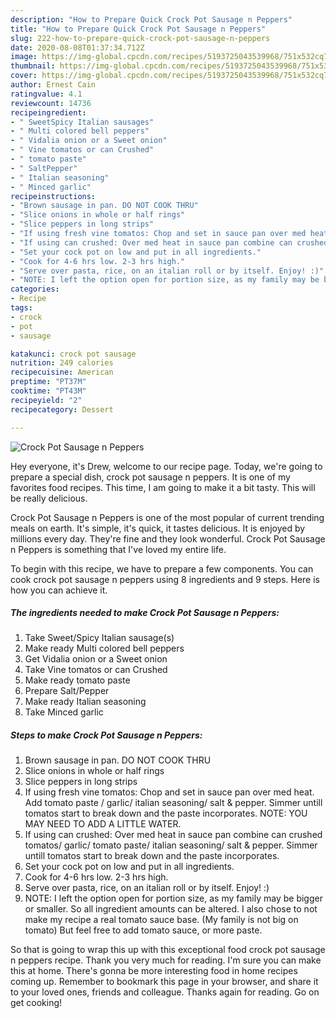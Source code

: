 ```yaml
---
description: "How to Prepare Quick Crock Pot Sausage n Peppers"
title: "How to Prepare Quick Crock Pot Sausage n Peppers"
slug: 222-how-to-prepare-quick-crock-pot-sausage-n-peppers
date: 2020-08-08T01:37:34.712Z
image: https://img-global.cpcdn.com/recipes/5193725043539968/751x532cq70/crock-pot-sausage-n-peppers-recipe-main-photo.jpg
thumbnail: https://img-global.cpcdn.com/recipes/5193725043539968/751x532cq70/crock-pot-sausage-n-peppers-recipe-main-photo.jpg
cover: https://img-global.cpcdn.com/recipes/5193725043539968/751x532cq70/crock-pot-sausage-n-peppers-recipe-main-photo.jpg
author: Ernest Cain
ratingvalue: 4.1
reviewcount: 14736
recipeingredient:
- " SweetSpicy Italian sausages"
- " Multi colored bell peppers"
- " Vidalia onion or a Sweet onion"
- " Vine tomatos or can Crushed"
- " tomato paste"
- " SaltPepper"
- " Italian seasoning"
- " Minced garlic"
recipeinstructions:
- "Brown sausage in pan. DO NOT COOK THRU"
- "Slice onions in whole or half rings"
- "Slice peppers in long strips"
- "If using fresh vine tomatos: Chop and set in sauce pan over med heat. Add tomato paste / garlic/ italian seasoning/ salt &amp; pepper. Simmer untill tomatos start to break down and the paste incorporates. NOTE: YOU MAY NEED TO ADD A LITTLE WATER."
- "If using can crushed: Over med heat in sauce pan combine can crushed tomatos/ garlic/ tomato paste/ italian seasoning/ salt &amp; pepper. Simmer untill tomatos start to break down and the paste incorporates."
- "Set your cock pot on low and put in all ingredients."
- "Cook for 4-6 hrs low. 2-3 hrs high."
- "Serve over pasta, rice, on an italian roll or by itself. Enjoy! :)"
- "NOTE: I left the option open for portion size, as my family may be bigger or smaller. So all ingredient amounts can be altered. I also chose to not make my recipe a real tomato sauce base. (My family is not big on tomato) But feel free to add tomato sauce, or more paste."
categories:
- Recipe
tags:
- crock
- pot
- sausage

katakunci: crock pot sausage 
nutrition: 249 calories
recipecuisine: American
preptime: "PT37M"
cooktime: "PT43M"
recipeyield: "2"
recipecategory: Dessert

---
```



![Crock Pot Sausage n Peppers](https://img-global.cpcdn.com/recipes/5193725043539968/751x532cq70/crock-pot-sausage-n-peppers-recipe-main-photo.jpg)

Hey everyone, it's Drew, welcome to our recipe page. Today, we're going to prepare a special dish, crock pot sausage n peppers. It is one of my favorites food recipes. This time, I am going to make it a bit tasty. This will be really delicious.

Crock Pot Sausage n Peppers is one of the most popular of current trending meals on earth. It's simple, it's quick, it tastes delicious. It is enjoyed by millions every day. They're fine and they look wonderful. Crock Pot Sausage n Peppers is something that I've loved my entire life.




To begin with this recipe, we have to prepare a few components. You can cook crock pot sausage n peppers using 8 ingredients and 9 steps. Here is how you can achieve it.

<!--inarticleads1-->

##### The ingredients needed to make Crock Pot Sausage n Peppers:

1. Take  Sweet/Spicy Italian sausage(s)
1. Make ready  Multi colored bell peppers
1. Get  Vidalia onion or a Sweet onion
1. Take  Vine tomatos or can Crushed
1. Make ready  tomato paste
1. Prepare  Salt/Pepper
1. Make ready  Italian seasoning
1. Take  Minced garlic




<!--inarticleads2-->

##### Steps to make Crock Pot Sausage n Peppers:

1. Brown sausage in pan. DO NOT COOK THRU
1. Slice onions in whole or half rings
1. Slice peppers in long strips
1. If using fresh vine tomatos: Chop and set in sauce pan over med heat. Add tomato paste / garlic/ italian seasoning/ salt &amp; pepper. Simmer untill tomatos start to break down and the paste incorporates. NOTE: YOU MAY NEED TO ADD A LITTLE WATER.
1. If using can crushed: Over med heat in sauce pan combine can crushed tomatos/ garlic/ tomato paste/ italian seasoning/ salt &amp; pepper. Simmer untill tomatos start to break down and the paste incorporates.
1. Set your cock pot on low and put in all ingredients.
1. Cook for 4-6 hrs low. 2-3 hrs high.
1. Serve over pasta, rice, on an italian roll or by itself. Enjoy! :)
1. NOTE: I left the option open for portion size, as my family may be bigger or smaller. So all ingredient amounts can be altered. I also chose to not make my recipe a real tomato sauce base. (My family is not big on tomato) But feel free to add tomato sauce, or more paste.




So that is going to wrap this up with this exceptional food crock pot sausage n peppers recipe. Thank you very much for reading. I'm sure you can make this at home. There's gonna be more interesting food in home recipes coming up. Remember to bookmark this page in your browser, and share it to your loved ones, friends and colleague. Thanks again for reading. Go on get cooking!

